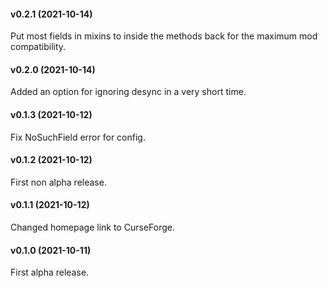 #### v0.2.1 (2021-10-14)

Put most fields in mixins to inside the methods back for the maximum mod compatibility.

#### v0.2.0 (2021-10-14)

Added an option for ignoring desync in a very short time.

#### v0.1.3 (2021-10-12)

Fix NoSuchField error for config.

#### v0.1.2 (2021-10-12)

First non alpha release.

#### v0.1.1 (2021-10-12)

Changed homepage link to CurseForge.

#### v0.1.0 (2021-10-11)

First alpha release.
